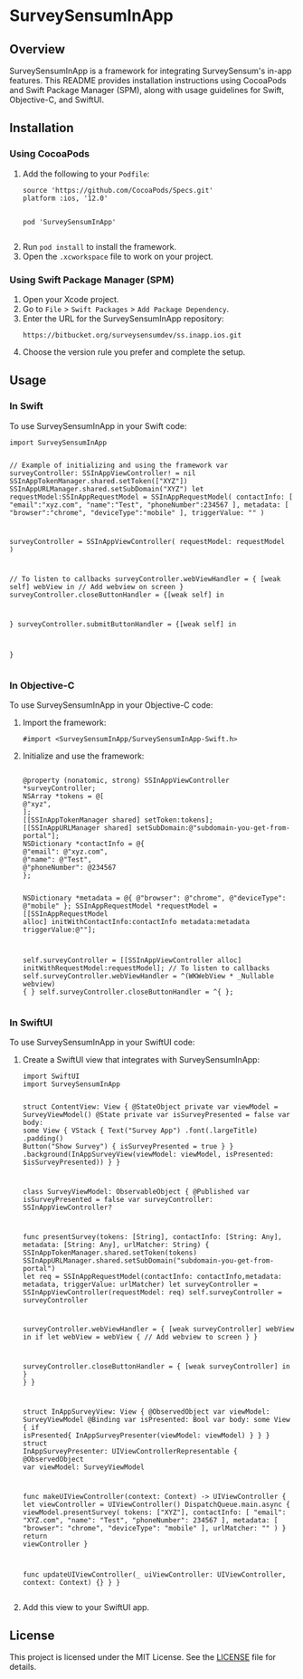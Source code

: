 <!DOCTYPE html>
<html lang="en">
<head>
    <meta charset="UTF-8">
    <meta name="viewport" content="width=device-width, initial-scale=1.0">
</head>
<body>

<h1>SurveySensumInApp</h1>

<h2>Overview</h2>
<p>SurveySensumInApp is a framework for integrating SurveySensum's in-app features. This README provides installation instructions using CocoaPods and Swift Package Manager (SPM), along with usage guidelines for Swift, Objective-C, and SwiftUI.</p>

<h2>Installation</h2>

<h3>Using CocoaPods</h3>
<ol>
    <li>Add the following to your <code>Podfile</code>:</li>
    <pre><code>source 'https://github.com/CocoaPods/Specs.git'
platform :ios, '12.0'

pod 'SurveySensumInApp'</code></pre>
    <li>Run <code>pod install</code> to install the framework.</li>
    <li>Open the <code>.xcworkspace</code> file to work on your project.</li>
</ol>

<h3>Using Swift Package Manager (SPM)</h3>
<ol>
    <li>Open your Xcode project.</li>
    <li>Go to <code>File</code> &gt; <code>Swift Packages</code> &gt; <code>Add Package Dependency</code>.</li>
    <li>Enter the URL for the SurveySensumInApp repository:</li>
    <pre><code>https://bitbucket.org/surveysensumdev/ss.inapp.ios.git</code></pre>
    <li>Choose the version rule you prefer and complete the setup.</li>
</ol>

<h2>Usage</h2>

<h3>In Swift</h3>
<p>To use SurveySensumInApp in your Swift code:</p>
<pre><code>import SurveySensumInApp

// Example of initializing and using the framework
var surveyController: SSInAppViewController! = nil
SSInAppTokenManager.shared.setToken(["XYZ"])
SSInAppURLManager.shared.setSubDomain("XYZ")
let requestModel:SSInAppRequestModel = SSInAppRequestModel(
contactInfo: [
"email":"xyz.com",
"name":"Test",
"phoneNumber":234567
],
metadata: [
"browser":"chrome",
"deviceType":"mobile"
],
triggerValue: ""
)

surveyController = SSInAppViewController(
requestModel: requestModel
)

// To listen to callbacks
surveyController.webViewHandler = { [weak self] webView in
 // Add webview on screen
}
surveyController.closeButtonHandler = {[weak self] in

}
surveyController.submitButtonHandler = {[weak self] in

}</code></pre>

<h3>In Objective-C</h3>
<p>To use SurveySensumInApp in your Objective-C code:</p>
<ol>
    <li>Import the framework:</li>
    <pre><code>#import &lt;SurveySensumInApp/SurveySensumInApp-Swift.h&gt;</code></pre>
    <li>Initialize and use the framework:</li>
    <pre><code>
@property (nonatomic, strong) SSInAppViewController *surveyController;
NSArray *tokens = @[
@"xyz",
];
[[SSInAppTokenManager shared] setToken:tokens];
[[SSInAppURLManager shared] setSubDomain:@"subdomain-you-get-from-portal"];
NSDictionary *contactInfo = @{
@"email": @"xyz.com",
@"name": @"Test",
@"phoneNumber": @234567
};

NSDictionary *metadata = @{
@"browser": @"chrome",
@"deviceType": @"mobile"
};
SSInAppRequestModel *requestModel = [[SSInAppRequestModel alloc] initWithContactInfo:contactInfo
metadata:metadata
triggerValue:@""];

self.surveyController = [[SSInAppViewController alloc] initWithRequestModel:requestModel];
// To listen to callbacks
self.surveyController.webViewHandler = ^(WKWebView * _Nullable webview) {
}
self.surveyController.closeButtonHandler = ^{
};
    </code></pre>
</ol>

<h3>In SwiftUI</h3>
<p>To use SurveySensumInApp in your SwiftUI code:</p>
<ol>
    <li>Create a SwiftUI view that integrates with SurveySensumInApp:</li>
    <pre><code>import SwiftUI
import SurveySensumInApp

struct ContentView: View {
    @StateObject private var viewModel = SurveyViewModel()
    @State private var isSurveyPresented = false
    var body: some View {
        VStack {
            Text("Survey App")
                .font(.largeTitle)
                .padding()
            Button("Show Survey") {
                isSurveyPresented = true
            }
        }
        .background(InAppSurveyView(viewModel: viewModel, isPresented: $isSurveyPresented))
    }
}

class SurveyViewModel: ObservableObject {
@Published var isSurveyPresented = false
var surveyController: SSInAppViewController?

func presentSurvey(tokens: [String], contactInfo: [String: Any], metadata: [String: Any], urlMatcher: String) {
SSInAppTokenManager.shared.setToken(tokens)
SSInAppURLManager.shared.setSubDomain("subdomain-you-get-from-portal")
let req = SSInAppRequestModel(contactInfo: contactInfo,metadata: metadata, triggerValue: urlMatcher)
let surveyController = SSInAppViewController(requestModel: req)
self.surveyController = surveyController

surveyController.webViewHandler = { [weak surveyController] webView in
if let webView = webView {
// Add webview to screen
}
}

surveyController.closeButtonHandler = { [weak surveyController] in
}
}
}

struct InAppSurveyView: View {
@ObservedObject var viewModel: SurveyViewModel
@Binding var isPresented: Bool
var body: some View {
if isPresented{
InAppSurveyPresenter(viewModel: viewModel)
}
}
}
struct InAppSurveyPresenter: UIViewControllerRepresentable {
@ObservedObject var viewModel: SurveyViewModel

func makeUIViewController(context: Context) -> UIViewController {
let viewController = UIViewController()
DispatchQueue.main.async {
viewModel.presentSurvey(
tokens: ["XYZ"],
contactInfo: [
"email": "XYZ.com",
"name": "Test",
"phoneNumber": 234567
],
metadata: [
"browser": "chrome",
"deviceType": "mobile"
],
urlMatcher: ""
)
}
return viewController
}

func updateUIViewController(_ uiViewController: UIViewController, context: Context) {}
}
}</code></pre>
    <li>Add this view to your SwiftUI app.</li>
</ol>

<h2>License</h2>
<p>This project is licensed under the MIT License. See the <a href="LICENSE">LICENSE</a> file for details.</p>

</body>
</html>
